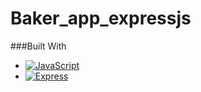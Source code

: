 # Baker_app_expressjs

###Built With
* [![JavaScript][JavaScript.img]][JavaScript-url]
* [![Express][Express.js]][Express-url]


<!-- MARKDOWN LINKS & IMAGES -->
[JavaScript.img]: https://img.shields.io/badge/JavaScript-F7DF1E?style=for-the-badge&logo=javascript&logoColor=black
[JavaScript-url]: #
[Express.js]: https://img.shields.io/badge/Express.js-404D59?style=for-the-badge
[Express-url]: https://expressjs.com/
